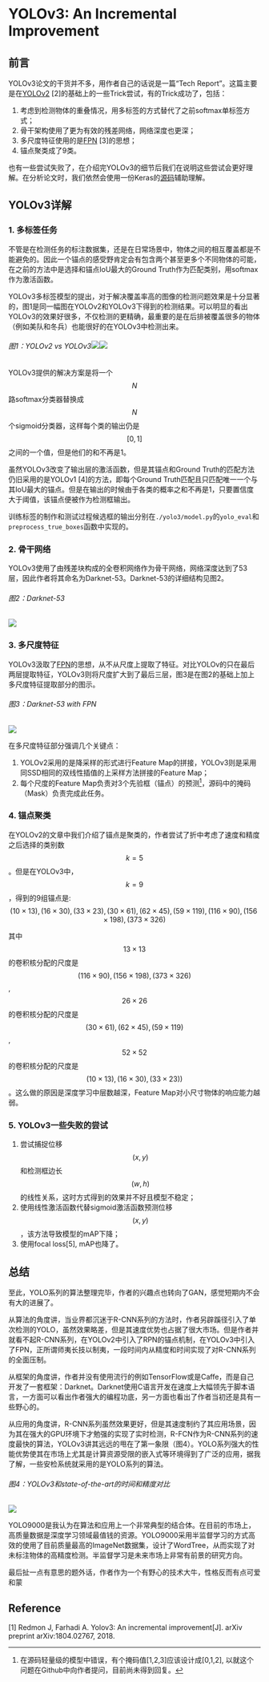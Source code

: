 # YOLOv3: An Incremental Improvement

## 前言

YOLOv3论文的干货并不多，用作者自己的话说是一篇“Tech Report”。这篇主要是在[YOLOv2](https://senliuy.gitbooks.io/advanced-deep-learning/content/chapter1/yolo9000-better-faster-stronger.html) \[2\]的基础上的一些Trick尝试，有的Trick成功了，包括：

1. 考虑到检测物体的重叠情况，用多标签的方式替代了之前softmax单标签方式；
2. 骨干架构使用了更为有效的残差网络，网络深度也更深；
3. 多尺度特征使用的是[FPN](https://senliuy.gitbooks.io/advanced-deep-learning/content/chapter1/mask-r-cnn.html) \[3\]的思想；
4. 锚点聚类成了9类。

也有一些尝试失败了，在介绍完YOLOv3的细节后我们在说明这些尝试会更好理解。在分析论文时，我们依然会使用一份Keras的[源码](https://github.com/qqwweee/keras-yolo3)辅助理解。

## YOLOv3详解

### 1. 多标签任务

不管是在检测任务的标注数据集，还是在日常场景中，物体之间的相互覆盖都是不能避免的。因此一个锚点的感受野肯定会有包含两个甚至更多个不同物体的可能，在之前的方法中是选择和锚点IoU最大的Ground Truth作为匹配类别，用softmax作为激活函数。

YOLOv3多标签模型的提出，对于解决覆盖率高的图像的检测问题效果是十分显著的，图1是同一幅图在YOLOv2和YOLOv3下得到的检测结果。可以明显的看出YOLOv3的效果好很多，不仅检测的更精确，最重要的是在后排被覆盖很多的物体（例如美队和冬兵）也能很好的在YOLOv3中检测出来。

###### 图1：YOLOv2 vs YOLOv3![](/assets/YOLOv3_1_1.jpg)![](/assets/YOLOv3_1_2.jpg)

YOLOv3提供的解决方案是将一个$$N$$ 路softmax分类器替换成$$N$$ 个sigmoid分类器，这样每个类的输出仍是$$[0,1]$$ 之间的一个值，但是他们的和不再是1。

虽然YOLOv3改变了输出层的激活函数，但是其锚点和Ground Truth的匹配方法仍旧采用的是YOLOv1 \[4\]的方法，即每个Ground Truth匹配且只匹配唯一一个与其IoU最大的锚点。但是在输出的时候由于各类的概率之和不再是1，只要置信度大于阈值，该锚点便被作为检测框输出。

训练标签的制作和测试过程候选框的输出分别在`./yolo3/model.py`的`yolo_eval`和`preprocess_true_boxes`函数中实现的。

### 2. 骨干网络

YOLOv3使用了由残差块构成的全卷积网络作为骨干网络，网络深度达到了53层，因此作者将其命名为Darknet-53。Darknet-53的详细结构见图2。

###### 图2：Darknet-53

![](/assets/YOLOV3_2.png)

### 3. 多尺度特征

YOLOv3汲取了[FPN](https://senliuy.gitbooks.io/advanced-deep-learning/content/chapter1/mask-r-cnn.html)的思想，从不从尺度上提取了特征。对比YOLOv的只在最后两层提取特征，YOLOv3则将尺度扩大到了最后三层，图3是在图2的基础上加上多尺度特征提取部分的图示。

###### 图3：Darknet-53 with FPN

![](/assets/YOLOv3_3.png)

在多尺度特征部分强调几个关键点：  
1. YOLOv2采用的是降采样的形式进行Feature Map的拼接，YOLOv3则是采用同SSD相同的双线性插值的上采样方法拼接的Feature Map；  
2. 每个尺度的Feature Map负责对3个先验框（锚点）的预测[^1]，源码中的掩码（Mask）负责完成此任务。

### 4. 锚点聚类

在YOLOv2的文章中我们介绍了锚点是聚类的，作者尝试了折中考虑了速度和精度之后选择的类别数$$k=5$$。但是在YOLOv3中，$$k=9$$，得到的9组锚点是: $$(10\times 13), (16\times 30), (33\times 23), (30\times 61), (62\times 45), (59\times 119), (116\times 90), (156\times 198), (373\times 326)$$

其中$$13\times 13$$的卷积核分配的尺度是$$(116\times 90), (156\times 198), (373\times 326)$$, $$26\times 26$$的卷积核分配的尺度是$$(30\times 61), (62\times 45), (59\times 119)$$, $$52\times 52$$的卷积核分配的尺度是$$(10\times 13), (16\times 30), (33\times 23))$$。这么做的原因是深度学习中层数越深，Feature Map对小尺寸物体的响应能力越弱。

### 5. YOLOv3一些失败的尝试

1. 尝试捕捉位移$$(x,y)$$ 和检测框边长$$(w, h)$$的线性关系，这时方式得到的效果并不好且模型不稳定；
2. 使用线性激活函数代替sigmoid激活函数预测位移$$(x,y)$$，该方法导致模型的mAP下降；
3. 使用focal loss\[5\], mAP也降了。

## 总结

至此，YOLO系列的算法整理完毕，作者的兴趣点也转向了GAN，感觉短期内不会有大的进展了。

从算法的角度讲，当业界都沉迷于R-CNN系列的方法时，作者另辟蹊径引入了单次检测的YOLO，虽然效果略差，但是其速度优势也占据了很大市场。但是作者并就看不起R-CNN系列，在YOLOv2中引入了RPN的锚点机制，在YOLOv3中引入了FPN，正所谓师夷长技以制夷，一段时间内从精度和时间实现了对R-CNN系列的全面压制。

从框架的角度讲，作者并没有使用流行的例如TensorFlow或是Caffe，而是自己开发了一套框架：Darknet。Darknet使用C语言开发在速度上大幅领先于脚本语言，一方面可以看出作者强大的编程功底，另一方面也看出了作者当初还是具有一些野心的。

从应用的角度讲，R-CNN系列虽然效果更好，但是其速度制约了其应用场景，因为其在强大的GPU环境下才勉强的实现了实时检测，R-FCN作为R-CNN系列的速度最快的算法，YOLOv3讲其远远的甩在了第一象限（图4）。YOLO系列强大的性能优势使其在市场上尤其是计算资源受限的嵌入式等环境得到了广泛的应用，据我了解，一些安检系统就采用的是YOLO系列的算法。

###### 图4：YOLOv3和state-of-the-art的时间和精度对比

![](/assets/YOLOv3_4.png)

YOLO9000是我认为在算法和应用上一个非常典型的结合体。在目前的市场上，高质量数据是深度学习领域最值钱的资源。YOLO9000采用半监督学习的方式高效的使用了目前质量最高的ImageNet数据集，设计了WordTree，从而实现了对未标注物体的高精度检测。半监督学习是未来市场上非常有前景的研究方向。

最后扯一点有意思的题外话，作者作为一个有野心的技术大牛，性格反而有点可爱和蒙

## Reference

\[1\] Redmon J, Farhadi A. Yolov3: An incremental improvement\[J\]. arXiv preprint arXiv:1804.02767, 2018.

[^1]: 在源码轻量级的模型中错误，有个掩码值\[1,2,3\]应该设计成\[0,1,2\], 以就这个问题在Github中向作者提问，目前尚未得到回复。

